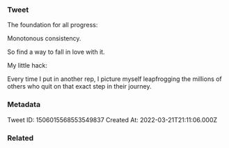 ### Tweet
The foundation for all progress:

Monotonous consistency.

So find a way to fall in love with it.

My little hack:

Every time I put in another rep, I picture myself leapfrogging the millions of others who quit on that exact step in their journey.

### Metadata
Tweet ID: 1506015568553549837
Created At: 2022-03-21T21:11:06.000Z

### Related

